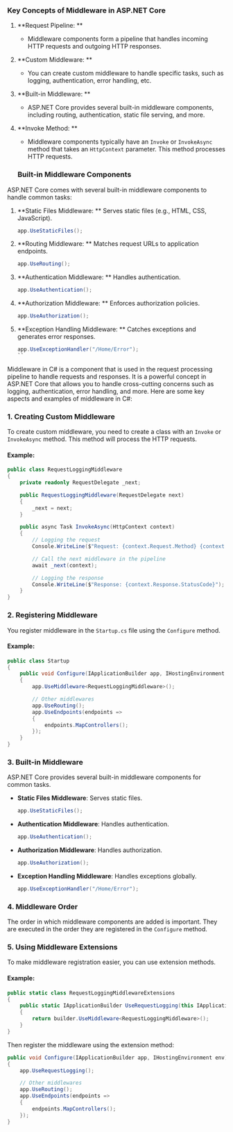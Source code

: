 
### Key Concepts of Middleware in ASP.NET Core
1. **Request Pipeline: **
   - Middleware components form a pipeline that handles incoming HTTP requests and outgoing HTTP responses.
2. **Custom Middleware: **
   - You can create custom middleware to handle specific tasks, such as logging, authentication, error handling, etc.
3. **Built-in Middleware: **
   - ASP.NET Core provides several built-in middleware components, including routing, authentication, static file serving, and more.
4. **Invoke Method: **
   - Middleware components typically have an `Invoke` or `InvokeAsync` method that takes an `HttpContext` parameter. This method processes HTTP requests.


   ### Built-in Middleware Components
ASP.NET Core comes with several built-in middleware components to handle common tasks:
1. **Static Files Middleware: ** Serves static files (e.g., HTML, CSS, JavaScript).
    ```csharp
    app.UseStaticFiles();
    ```
2. **Routing Middleware: ** Matches request URLs to application endpoints.
    ```csharp
    app.UseRouting();
    ```

3. **Authentication Middleware: ** Handles authentication.
    ```csharp
    app.UseAuthentication();
    ```

4. **Authorization Middleware: ** Enforces authorization policies.
    ```csharp
    app.UseAuthorization();
    ```
5. **Exception Handling Middleware: ** Catches exceptions and generates error responses.
    ```csharp
    app.UseExceptionHandler("/Home/Error");
    ``

Middleware in C# is a component that is used in the request processing pipeline to handle requests and responses. It is a powerful concept in ASP.NET Core that allows you to handle cross-cutting concerns such as logging, authentication, error handling, and more. Here are some key aspects and examples of middleware in C#:

### 1. **Creating Custom Middleware**
To create custom middleware, you need to create a class with an `Invoke` or `InvokeAsync` method. This method will process the HTTP requests.

#### Example:
```csharp
public class RequestLoggingMiddleware
{
    private readonly RequestDelegate _next;

    public RequestLoggingMiddleware(RequestDelegate next)
    {
        _next = next;
    }

    public async Task InvokeAsync(HttpContext context)
    {
        // Logging the request
        Console.WriteLine($"Request: {context.Request.Method} {context.Request.Path}");

        // Call the next middleware in the pipeline
        await _next(context);

        // Logging the response
        Console.WriteLine($"Response: {context.Response.StatusCode}");
    }
}
```

### 2. **Registering Middleware**
You register middleware in the `Startup.cs` file using the `Configure` method.

#### Example:
```csharp
public class Startup
{
    public void Configure(IApplicationBuilder app, IHostingEnvironment env)
    {
        app.UseMiddleware<RequestLoggingMiddleware>();

        // Other middlewares
        app.UseRouting();
        app.UseEndpoints(endpoints =>
        {
            endpoints.MapControllers();
        });
    }
}
```

### 3. **Built-in Middleware**
ASP.NET Core provides several built-in middleware components for common tasks.

- **Static Files Middleware**: Serves static files.
    ```csharp
    app.UseStaticFiles();
    ```

- **Authentication Middleware**: Handles authentication.
    ```csharp
    app.UseAuthentication();
    ```

- **Authorization Middleware**: Handles authorization.
    ```csharp
    app.UseAuthorization();
    ```

- **Exception Handling Middleware**: Handles exceptions globally.
    ```csharp
    app.UseExceptionHandler("/Home/Error");
    ```

### 4. **Middleware Order**
The order in which middleware components are added is important. They are executed in the order they are registered in the `Configure` method.

### 5. **Using Middleware Extensions**
To make middleware registration easier, you can use extension methods.

#### Example:
```csharp
public static class RequestLoggingMiddlewareExtensions
{
    public static IApplicationBuilder UseRequestLogging(this IApplicationBuilder builder)
    {
        return builder.UseMiddleware<RequestLoggingMiddleware>();
    }
}
```

Then register the middleware using the extension method:

```csharp
public void Configure(IApplicationBuilder app, IHostingEnvironment env)
{
    app.UseRequestLogging();

    // Other middlewares
    app.UseRouting();
    app.UseEndpoints(endpoints =>
    {
        endpoints.MapControllers();
    });
}
```
